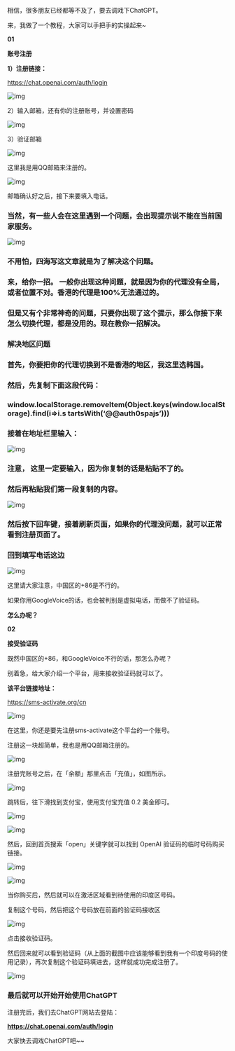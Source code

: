 相信，很多朋友已经都等不及了，要去调戏下ChatGPT。

来，我做了一个教程，大家可以手把手的实操起来~

**01**

**账号注册**

**1）注册链接：**

https://chat.openai.com/auth/login

![img](./assets/(null)-20230222142310371.(null))

2）输入邮箱，还有你的注册账号，并设置密码

![img](./assets/(null)-20230222142310333.(null))

3）验证邮箱

![img](./assets/(null)-20230222142310377.(null))

这里我是用QQ邮箱来注册的。

![img](./assets/(null)-20230222142310338.(null))

邮箱确认好之后，接下来要填入电话。

### **当然，有⼀些人会在这里遇到⼀个问题，会出现提示说不能在当前国家服务。**

![img](./assets/(null)-20230222142310375.(null))

### **不用怕，四海写这文章就是为了解决这个问题。**

### **来，给你⼀招。 ⼀般你出现这种问题，就是因为你的代理没有全局，或者位置不对。香港的代理是100%无法通过的。**  

### **但是又有个非常神奇的问题，只要你出现了这个提示，那么你接下来怎么切换代理，都是没用的。现在教你⼀招解决。**

###  **解决地区问题**

### **首先，你要把你的代理切换到不是香港的地区，我这里选韩国。**

### **然后，先复制下面这段代码：**

### **window.localStorage.removeItem(Object.keys(window.localStorage).find(i=>i.s tartsWith(‘@@auth0spajs’)))**

### **接着在地址栏里输⼊：**

![img](./assets/(null)-20230222142310477.(null))

### **注意， 这里⼀定要输⼊，因为你复制的话是粘贴不了的。** 

### **然后再粘贴我们第⼀段复制的内容。**

![img](./assets/(null)-20230222142310427.(null))

### **然后按下回车键，接着刷新页面，如果你的代理没问题，就可以正常看到注册页面了。**

### 回到填写电话这边

![img](./assets/(null)-20230222142310501.(null))

这里请大家注意，中国区的+86是不行的。

如果你用GoogleVoice的话，也会被判别是虚拟电话，而做不了验证码。

**怎么办呢？**

**02**

**接受验证码**

既然中国区的+86，和GoogleVoice不行的话，那怎么办呢？

别着急，给大家介绍一个平台，用来接收验证码就可以了。

**该平台链接地址：**

https://sms-activate.org/cn

![img](./assets/(null)-20230222142310604.(null))

在这里，你还是要先注册sms-activate这个平台的一个账号。

注册这一块超简单，我也是用QQ邮箱注册的。

![img](./assets/(null)-20230222142310615.(null))

注册完账号之后，在「余额」那里点击「充值」，如图所示。

![img](./assets/(null)-20230222142310537.(null))

跳转后，往下滑找到支付宝，使用支付宝充值 0.2 美金即可。

![img](./assets/(null)-20230222142310654.(null))

![img](./assets/(null)-20230222142310697.(null))

然后，回到首页搜索「open」关键字就可以找到 OpenAI 验证码的临时号码购买链接。

![img](./assets/(null)-20230222142310780.(null))

![img](https://weknowlib.feishu.cn/space/api/box/stream/download/asynccode/?code=NDJmMzM3MDUyZmI1YjhjZjhiOTY4ZTg1Mjg4MmVlMTBfY01XU2xqY3g3QzJBQUZvTFQzRm55Y201bDhVWUNmS3FfVG9rZW46Ym94Y25pcWxNT2hFMzFpV3dWYktqWjE4enVlXzE2NzcwNDY5ODM6MTY3NzA1MDU4M19WNA)

当你购买后，然后就可以在激活区域看到待使用的印度区号码。

复制这个号码，然后把这个号码放在前面的验证码接收区

![img](./assets/(null)-20230222142310757.(null))

点击接收验证码。

然后回来就可以看到验证码（从上面的截图中应该能够看到我有一个印度号码的使用记录），再次复制这个验证码填进去，这样就成功完成注册了。

![img](./assets/(null)-20230222142311202.(null))

### **最后就可以开始开始使用ChatGPT**

注册完后，我们去ChatGPT网站去登陆：

**https://chat.openai.com/auth/login**

大家快去调戏ChatGPT吧~~